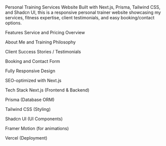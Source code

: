 Personal Training Services Website
Built with Next.js, Prisma, Tailwind CSS, and Shadcn UI, this is a responsive personal trainer website showcasing my services, fitness expertise, client testimonials, and easy booking/contact options.

Features
Service and Pricing Overview

About Me and Training Philosophy

Client Success Stories / Testimonials

Booking and Contact Form

Fully Responsive Design

SEO-optimized with Next.js

Tech Stack
Next.js (Frontend & Backend)

Prisma (Database ORM)

Tailwind CSS (Styling)

Shadcn UI (UI Components)

Framer Motion (for animations)

Vercel (Deployment)

